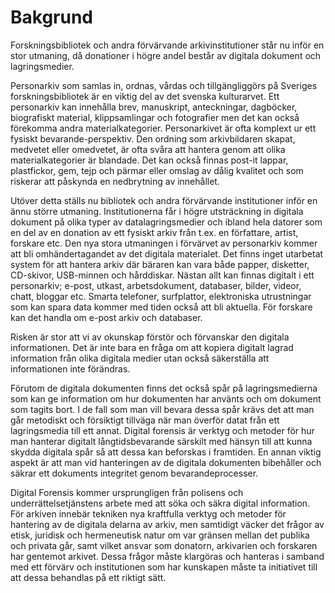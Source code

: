 # Bakgrund
Forskningsbibliotek och andra förvärvande arkivinstitutioner står nu inför en stor utmaning, då donationer i högre andel består av digitala dokument och lagringsmedier.

Personarkiv som samlas in, ordnas, vårdas och tillgängliggörs på Sveriges forskningsbibliotek är en viktig del av det svenska kulturarvet. Ett personarkiv kan innehålla brev, manuskript, anteckningar, dagböcker, biografiskt material, klippsamlingar och fotografier men det kan också förekomma andra materialkategorier. Personarkivet är ofta komplext ur ett fysiskt bevarande-perspektiv. Den ordning som arkivbildaren skapat, medvetet eller omedvetet, är ofta svåra att hantera genom att olika materialkategorier är blandade. Det kan också finnas post-it lappar, plastfickor, gem, tejp och pärmar eller omslag av dålig kvalitet och som riskerar att påskynda en nedbrytning av innehållet. 

Utöver detta ställs nu bibliotek och andra förvärvande institutioner inför en ännu större utmaning. Institutionerna får i högre utsträckning in digitala dokument på olika typer av datalagringsmedier och ibland hela datorer som en del av en donation av ett fysiskt arkiv från t.ex. en författare, artist, forskare etc. Den nya stora utmaningen i förvärvet av personarkiv kommer att bli omhändertagandet av det digitala materialet. Det finns inget utarbetat system för att hantera arkiv där bäraren kan vara både papper, disketter, CD-skivor, USB-minnen och hårddiskar. Nästan allt kan finnas digitalt i ett personarkiv; e-post, utkast, arbetsdokument, databaser, bilder, videor, chatt, bloggar etc. Smarta telefoner, surfplattor, elektroniska utrustningar som kan spara data kommer med tiden också att bli aktuella. För forskare kan det handla om e-post arkiv och databaser. 

Risken är stor att vi av okunskap förstör och förvanskar den digitala informationen. Det är inte bara en fråga om att kopiera digitalt lagrad information från olika digitala medier utan också säkerställa att informationen inte förändras. 

Förutom de digitala dokumenten finns det också spår på lagringsmedierna som kan ge information om hur dokumenten har använts och om dokument som tagits bort. I de fall som man vill bevara dessa spår krävs det att man går metodiskt och försiktigt tillväga när man överför datat från ett lagringsmedia till ett annat. Digital forensis är verktyg och metoder för hur man hanterar digitalt långtidsbevarande särskilt med hänsyn till att kunna skydda digitala spår så att dessa kan beforskas i framtiden. En annan viktig aspekt är att man vid hanteringen av de digitala dokumenten bibehåller och säkrar ett dokuments integritet genom bevarandeprocesser. 

Digital Forensis kommer ursprungligen från polisens och underrättelsetjänstens arbete med att söka och säkra digital information. För arkiven innebär tekniken nya kraftfulla verktyg och metoder för hantering av de digitala delarna av arkiv, men samtidigt väcker det frågor av etisk, juridisk och hermeneutisk natur om var gränsen mellan det publika och privata går, samt vilket ansvar som donatorn, arkivarien och forskaren har gentemot arkivet. Dessa frågor måste klargöras och hanteras i samband med ett förvärv och institutionen som har kunskapen måste ta initiativet till att dessa behandlas på ett riktigt sätt.



